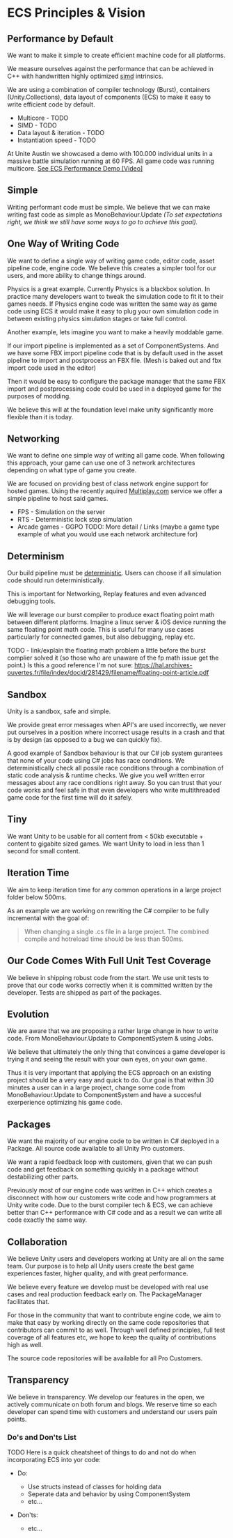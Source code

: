 # ECS Principles & Vision

## Performance by Default
We want to make it simple to create efficient machine code for all platforms.

We measure ourselves against the performance that can be achieved in C++ with handwritten highly optimized [simd](https://en.wikipedia.org/wiki/SIMD) intrinsics.

We are using a combination of compiler technology (Burst), containers (Unity.Collections), data layout of components (ECS) to make it easy to write efficient code by default.

* Multicore - TODO
* SIMD - TODO
* Data layout & iteration - TODO
* Instantiation speed - TODO

At Unite Austin we showcased a demo with 100.000 individual units in a massive battle simulation running at 60 FPS. All game code was running multicore.
[See ECS Performance Demo [Video]](https://www.youtube.com/watch?v=0969LalB7vw)

## Simple

Writing performant code must be simple. We believe that we can make writing fast code as simple as MonoBehaviour.Update 
*(To set expectations right, we think we still have some ways to go to achieve this goal).*

## One Way of Writing Code
We want to define a single way of writing game code, editor code, asset pipeline code, engine code. We believe this creates a simpler tool for our users, and more ability to change things around.

Physics is a great example. Currently Physics is a blackbox solution. In practice many developers want to tweak the simulation code to fit it to their games needs. If Physics engine code was written the same way as game code using ECS it would make it easy to plug your own simulation code in between existing physics simulation stages or take full control.


Another example, lets imagine you want to make a heavily moddable game.

If our import pipeline is implemented as a set of ComponentSystems. And we have some FBX import pipeline code that is by default used in the asset pipeline to import and postprocess an FBX file. (Mesh is baked out and fbx import code used in the editor)

Then it would be easy to configure the package manager that the same FBX import and postprocessing code could be used in a deployed game for the purposes of modding.

We believe this will at the foundation level make unity significantly more flexible than it is today.

## Networking
We want to define one simple way of writing all game code. When following this approach, your game can use one of 3 network architectures depending on what type of game you create.

We are focused on providing best of class network engine support for hosted games. Using the recently aquired [Multiplay.com](http://Multiplay.com) service we offer a simple pipeline to host said games.

* FPS - Simulation on the server
* RTS - Deterministic lock step simulation
* Arcade games - GGPO
TODO: More detail / Links (maybe a game type example of what you would use each network architecture for)

## Determinism
Our build pipeline must be [deterministic](https://en.wikipedia.org/wiki/Deterministic_algorithm). Users can choose if all simulation code should run deterministically.

This is important for Networking, Replay features and even advanced debugging tools.


We will leverage our burst compiler to produce exact floating point math between different platforms. Imagine a linux server & iOS device running the same floating point math code. This is useful for many use cases particularly for connected games, but also debugging, replay etc.

TODO - link/explain the floating math problem a little before the burst complier solved it (so those who are unaware of the fp math issue get the point.) Is this a good reference I'm not sure: https://hal.archives-ouvertes.fr/file/index/docid/281429/filename/floating-point-article.pdf

## Sandbox
Unity is a sandbox, safe and simple.

We provide great error messages when API's are used incorrectly, we never put ourselves in a position where incorrect usage results in a crash and that is by design (as opposed to a bug we can quickly fix).

A good example of Sandbox behaviour is that our C# job system gurantees that none of your code using C# jobs has race conditions. We deterministically check all possile race conditions through a combination of static code analysis & runtime checks. We give you well written error messages about any race conditions right away. So you can trust that your code works and feel safe in that even developers who write multithreaded game code for the first time will do it safely.

## Tiny
We want Unity to be usable for all content from < 50kb executable + content to gigabite sized games. We want Unity to load in less than 1 second for small content.

## Iteration Time
We aim to keep iteration time for any common operations in a large project folder below 500ms.

As an example we are working on rewriting the C# compiler to be fully incremental with the goal of:

> When changing a single .cs file in a large project. The combined compile and hotreload time should be less than 500ms.

## Our Code Comes With Full Unit Test Coverage

We believe in shipping robust code from the start. We use unit tests to prove that our code works correctly when it is committed written by the developer. Tests are shipped as part of the packages.

## Evolution
We are aware that we are proposing a rather large change in how to write code. From MonoBehaviour.Update to ComponentSystem & using Jobs.

We believe that ultimately the only thing that convinces a game developer is trying it and seeing the result with your own eyes, on your own game. 

Thus it is very important that applying the ECS approach on an existing project should be a very easy and quick to do. Our goal is that within 30 minutes a user can in a large project, change some code from MonoBehaviour.Update to ComponentSystem and have a succesful exerperience optimizing his game code.

## Packages
We want the majority of our engine code to be written in C# deployed in a Package. All source code available to all Unity Pro customers.

We want a rapid feedback loop with customers, given that we can push code and get feedback on something quickly in a package without destabilizing other parts.

Previously most of our engine code was written in C++ which creates a disconnect with how our customers write code and how programmers at Unity write code. Due to the burst compiler tech & ECS, we can achieve better than C++ performance with C# code and as a result we can write all code exactly the same way.

## Collaboration
We believe Unity users and developers working at Unity are all on the same team. Our purpose is to help all Unity users create the best game experiences faster, higher quality, and with great performance. 

We believe every feature we develop must be developed with real use cases and real production feedback early on. The PackageManager facilitates that.

For those in the community that want to contribute engine code, we aim to make that easy by working directly on the same code repositories that contributors can commit to as well. Through well defined principles, full test coverage of all features etc, we hope to keep the quality of contributions high as well. 

The source code repositories will be available for all Pro Customers.

## Transparency
We believe in transparency. We develop our features in the open, we actively communicate on both forum and blogs. We reserve time so each developer can spend time with customers and understand our users pain points.

### Do's and Don'ts List
TODO
Here is a quick cheatsheet of things to do and not do when incorporating ECS into yor code:

* Do: 
    * Use structs instead of classes for holding data
    * Seperate data and behavior by using ComponentSystem 
    * etc...

* Don'ts:
    * etc...